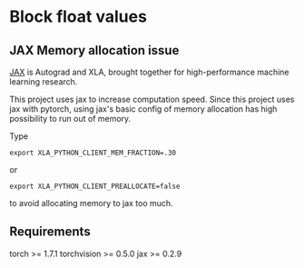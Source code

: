 

# Block float values


## JAX Memory allocation issue
[JAX](https://github.com/google/jax) is Autograd and XLA, brought together for high-performance machine learning research.

This project uses jax to increase computation speed. Since this project uses jax with pytorch, using jax's basic config of memory allocation has high possibility to run out of memory.

Type

```
export XLA_PYTHON_CLIENT_MEM_FRACTION=.30
```

or 

```
export XLA_PYTHON_CLIENT_PREALLOCATE=false
```

to avoid allocating memory to jax too much.

## Requirements
torch >= 1.7.1
torchvision >= 0.5.0
jax >= 0.2.9